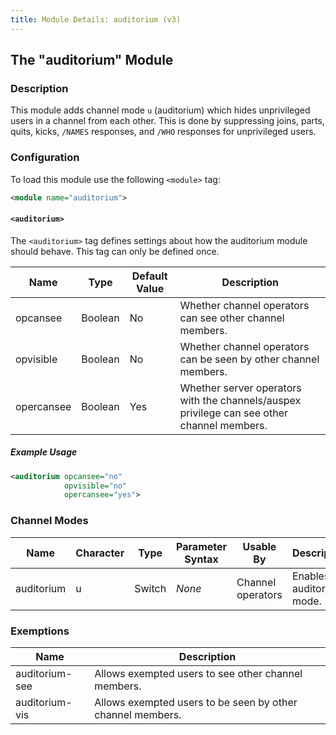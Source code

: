 ```yaml
---
title: Module Details: auditorium (v3)
---
```


## The "auditorium" Module

### Description

This module adds channel mode `u` (auditorium) which hides unprivileged users in a channel from each other. This is done by suppressing joins, parts, quits, kicks, `/NAMES` responses, and `/WHO` responses for unprivileged users.

### Configuration

To load this module use the following `<module>` tag:

```xml
<module name="auditorium">
```

#### `<auditorium>`

The `<auditorium>` tag defines settings about how the auditorium module should behave. This tag can only be defined once.

Name       | Type    | Default Value | Description
---------- | ------- | ------------- | -----------
opcansee   | Boolean | No            | Whether channel operators can see other channel members.
opvisible  | Boolean | No            | Whether channel operators can be seen by other channel members.
opercansee | Boolean | Yes           | Whether server operators with the channels/auspex privilege can see other channel members.

##### Example Usage

```xml
<auditorium opcansee="no"
            opvisible="no"
            opercansee="yes">
```

### Channel Modes

Name       | Character | Type   | Parameter Syntax | Usable By         | Description
---------- | --------- | ------ | ---------------- | ----------------- | -----------
auditorium | u         | Switch | *None*           | Channel operators | Enables auditorium mode.

### Exemptions

Name           | Description
-------------- | -----------
auditorium-see | Allows exempted users to see other channel members.
auditorium-vis | Allows exempted users to be seen by other channel members.

